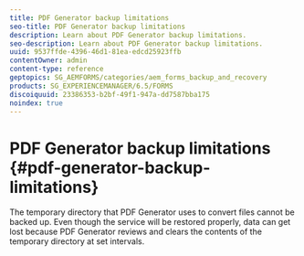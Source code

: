 ```yaml
---
title: PDF Generator backup limitations
seo-title: PDF Generator backup limitations
description: Learn about PDF Generator backup limitations.
seo-description: Learn about PDF Generator backup limitations.
uuid: 9537ffde-4396-46d1-81ea-edcd25923ffb
contentOwner: admin
content-type: reference
geptopics: SG_AEMFORMS/categories/aem_forms_backup_and_recovery
products: SG_EXPERIENCEMANAGER/6.5/FORMS
discoiquuid: 23386353-b2bf-49f1-947a-dd7587bba175
noindex: true
---
```


# PDF Generator backup limitations {#pdf-generator-backup-limitations}

The temporary directory that PDF Generator uses to convert files cannot be backed up. Even though the service will be restored properly, data can get lost because PDF Generator reviews and clears the contents of the temporary directory at set intervals.
